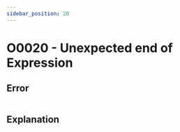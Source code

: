 ```yaml
---
sidebar_position: 20
---
```


# O0020 - Unexpected end of Expression

## Error

```erlang
```

## Explanation
